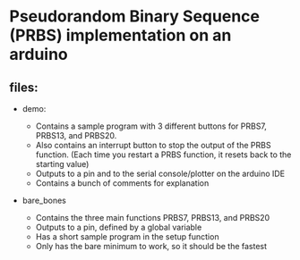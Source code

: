 # Pseudorandom Binary Sequence (PRBS) implementation on an arduino

## files:
- demo:
  - Contains a sample program with 3 different buttons for PRBS7, PRBS13, and PRBS20.
  - Also contains an interrupt button to stop the output of the PRBS function. (Each time you restart a PRBS function, it resets back to the starting value)
  - Outputs to a pin and to the serial console/plotter on the arduino IDE
  - Contains a bunch of comments for explanation
  
- bare_bones
  - Contains the three main functions PRBS7, PRBS13, and PRBS20
  - Outputs to a pin, defined by a global variable
  - Has a short sample program in the setup function
  - Only has the bare minimum to work, so it should be the fastest
